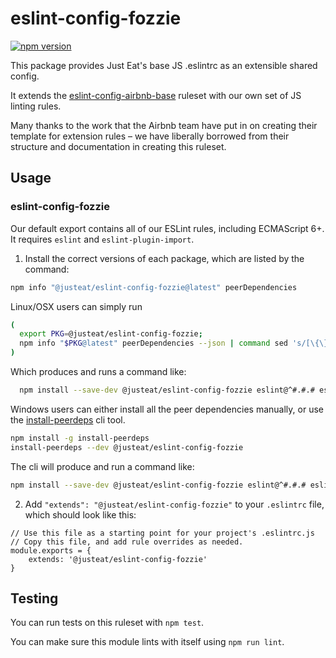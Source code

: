 # eslint-config-fozzie
[![npm version](https://badge.fury.io/js/%40justeat%2Feslint-config-fozzie.svg)](https://badge.fury.io/js/%40justeat%2Feslint-config-fozzie)

This package provides Just Eat's base JS .eslintrc as an extensible shared config.

It extends the [eslint-config-airbnb-base](https://github.com/airbnb/javascript/tree/master/packages/eslint-config-airbnb-base) ruleset with our own set of JS linting rules.

Many thanks to the work that the Airbnb team have put in on creating their template for extension rules – we have liberally borrowed from their structure and documentation in creating this ruleset.

## Usage

### eslint-config-fozzie

Our default export contains all of our ESLint rules, including ECMAScript 6+. It requires `eslint` and `eslint-plugin-import`.

1. Install the correct versions of each package, which are listed by the command:

  ```sh
  npm info "@justeat/eslint-config-fozzie@latest" peerDependencies
  ```

  Linux/OSX users can simply run
  ```sh
  (
    export PKG=@justeat/eslint-config-fozzie;
    npm info "$PKG@latest" peerDependencies --json | command sed 's/[\{\},]//g ; s/: /@/g' | xargs npm install --save-dev "$PKG@latest"
  )
  ```

  Which produces and runs a command like:

  ```sh
    npm install --save-dev @justeat/eslint-config-fozzie eslint@^#.#.# eslint-plugin-import@^#.#.#
  ```

  Windows users can either install all the peer dependencies manually, or use the [install-peerdeps](https://github.com/nathanhleung/install-peerdeps) cli tool.

  ```sh
  npm install -g install-peerdeps
  install-peerdeps --dev @justeat/eslint-config-fozzie
  ```

  The cli will produce and run a command like:

  ```sh
  npm install --save-dev @justeat/eslint-config-fozzie eslint@^#.#.# eslint-plugin-import@^#.#.#
  ```

2. Add `"extends": "@justeat/eslint-config-fozzie"` to your `.eslintrc` file, which should look like this:
```
// Use this file as a starting point for your project's .eslintrc.js
// Copy this file, and add rule overrides as needed.
module.exports = {
    extends: '@justeat/eslint-config-fozzie'
}
```


## Testing

You can run tests on this ruleset with `npm test`.

You can make sure this module lints with itself using `npm run lint`.
